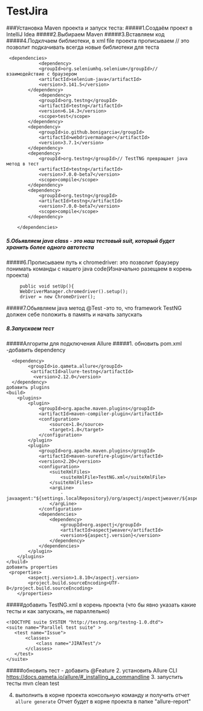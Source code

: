 # TestJira
###Установка Maven проекта и запуск теста:
#####1.Создаём проект в IntelliJ Idea
#####2.Выбираем Maven
#####3.Вставляем код
#####4.Подклчаем библиотеки, в xml file проекта прописываем <dependency> // это позволит подкачивать всегда новые библиотеки для теста
```
 <dependencies>
            <dependency>
            <groupId>org.seleniumhq.selenium</groupId>// взаимодействие с браузером
            <artifactId>selenium-java</artifactId>
            <version>3.141.5</version>
        </dependency>
            <dependency>
            <groupId>org.testng</groupId>
            <artifactId>testng</artifactId>
            <version>6.14.3</version>
            <scope>test</scope>
        </dependency>
        <dependency>
            <groupId>io.github.bonigarcia</groupId>
            <artifactId>webdrivermanager</artifactId>
            <version>3.7.1</version>
        </dependency>
        <dependency>
            <groupId>org.testng</groupId>// TestTNG превращает java метод в тест
            <artifactId>testng</artifactId>
            <version>7.0.0-beta7</version>
            <scope>compile</scope>
        </dependency>
        <dependency>
            <groupId>org.testng</groupId>
            <artifactId>testng</artifactId>
            <version>7.0.0-beta7</version>
            <scope>compile</scope>
        </dependency>

    </dependencies>
```

   ##### 5.Обьявляем java class - это наш тестовый suit, который будет хранить более одного автотеста
   #####6.Прописываем путь к chromedriver: это позволит браузеру понимать команды с нашего java code(Изначально разещаем в корень проекта)
   ```     
        public void setUp(){
        WebDriverManager.chromedriver().setup();
        driver = new ChromeDriver();
  ```
   #####7.Обьявляем java метод @Test -это то, что framework TestNG должен себе положить в память и начать запускать
   ##### 8.Запускаем тест


#####Алгоритм для подключения Allure
#####1. обновить pom.xml
-добавить dependency
```
  <dependency>
        <groupId>io.qameta.allure</groupId>
         <artifactId>allure-testng</artifactId>
          <version>2.12.0</version>
  </dependency>
добавить plugins
<build>
    <plugins>
        <plugin>
            <groupId>org.apache.maven.plugins</groupId>
            <artifactId>maven-compiler-plugin</artifactId>
            <configuration>
                <source>1.8</source>
                <target>1.8</target>
            </configuration>
        </plugin>
        <plugin>
            <groupId>org.apache.maven.plugins</groupId>
            <artifactId>maven-surefire-plugin</artifactId>
            <version>2.20</version>
            <configuration>
                <suiteXmlFiles>
                    <suiteXmlFile>TestNG.xml</suiteXmlFile>
                </suiteXmlFiles>
                <argLine>
                    -javaagent:"${settings.localRepository}/org/aspectj/aspectjweaver/${aspectj.version}/aspectjweaver-${aspectj.version}.jar"
                </argLine>
            </configuration>
            <dependencies>
                <dependency>
                    <groupId>org.aspectj</groupId>
                    <artifactId>aspectjweaver</artifactId>
                    <version>${aspectj.version}</version>
                </dependency>
            </dependencies>
        </plugin>
    </plugins>
</build>
добавить properties
 <properties>
        <aspectj.version>1.8.10</aspectj.version>
        <project.build.sourceEncoding>UTF-8</project.build.sourceEncoding>
    </properties>
 ```
    
#####добавить TestNG.xml в корень проекта (что бы явно указать какие тесты и как запускать, не параллельно)
 ```
<!DOCTYPE suite SYSTEM "http://testng.org/testng-1.0.dtd">
<suite name="Parallel test suite" >
    <test name="Issue">
        <classes>
            <class name="JIRATest"/>
        </classes>
    </test>
</suite>
 ```
#####обновить тест - добавить @Feature
2. установить Allure CLI
https://docs.qameta.io/allure/#_installing_a_commandline
3. запустить тесты
mvn clean test

4. выполнить в корне проекта консольную команду и получить отчет
```allure generate```
Отчет будет в корне проекта в папке "allure-report"


